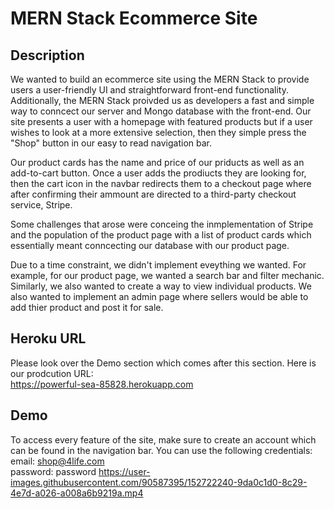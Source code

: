 # MERN Stack Ecommerce Site

## Description
We wanted to build an ecommerce site using the MERN Stack to provide users a user-friendly UI and straightforward front-end functionality. Additionally, the MERN Stack proivded us as developers a fast and simple way to conncect our server and Mongo database with the front-end. Our site presents a user with a homepage with featured products but if a user wishes to look at a more extensive selection, then they simple press the "Shop" button in our easy to read navigation bar. 

Our product cards has the name and price of our priducts as well as an add-to-cart button. Once a user adds the prodiucts they are looking for, then the cart icon in the navbar redirects them to a checkout page where after confirming their ammount are directed to a third-party checkout service, Stripe. 

Some challenges that arose were conceing the inmplementation of Stripe and the population of the product page with a list of product cards which essentially meant conncecting our database with our product page. 

Due to a time constraint, we didn't implement eveything we wanted. For example, for our product page, we wanted a search bar and filter mechanic. Similarly, we also wanted to create a way to view individual products. We also wanted to implement an admin page where sellers would be able to add thier product and post it for sale. 

## Heroku URL
Please look over the Demo section which comes after this section.
Here is our prodcution URL:
<br>
https://powerful-sea-85828.herokuapp.com

## Demo
To access every feature of the site, make sure to create an account which can be found in the navigation bar. You can use the following credentials: 
<br>
email: shop@4life.com
<br>
password: password
https://user-images.githubusercontent.com/90587395/152722240-9da0c1d0-8c29-4e7d-a026-a008a6b9219a.mp4

